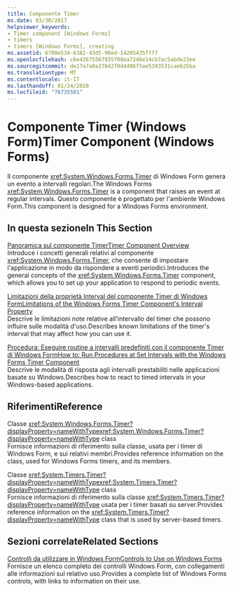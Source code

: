 ```yaml
---
title: Componente Timer
ms.date: 03/30/2017
helpviewer_keywords:
- Timer component [Windows Forms]
- timers
- timers [Windows Forms], creating
ms.assetid: 6700e534-6382-43d5-98ed-14205435fff7
ms.openlocfilehash: c6e42675567935f08ea7246e14cb7ac5abde23ee
ms.sourcegitcommit: de17a7a0a37042f0d4406f5ae5393531caeb25ba
ms.translationtype: MT
ms.contentlocale: it-IT
ms.lasthandoff: 01/24/2020
ms.locfileid: "76735501"
---
```

# <a name="timer-component-windows-forms"></a><span data-ttu-id="afb82-102">Componente Timer (Windows Form)</span><span class="sxs-lookup"><span data-stu-id="afb82-102">Timer Component (Windows Forms)</span></span>
<span data-ttu-id="afb82-103">Il componente <xref:System.Windows.Forms.Timer> di Windows Form genera un evento a intervalli regolari.</span><span class="sxs-lookup"><span data-stu-id="afb82-103">The Windows Forms <xref:System.Windows.Forms.Timer> is a component that raises an event at regular intervals.</span></span> <span data-ttu-id="afb82-104">Questo componente è progettato per l'ambiente Windows Form.</span><span class="sxs-lookup"><span data-stu-id="afb82-104">This component is designed for a Windows Forms environment.</span></span>  
  
## <a name="in-this-section"></a><span data-ttu-id="afb82-105">In questa sezione</span><span class="sxs-lookup"><span data-stu-id="afb82-105">In This Section</span></span>  
 [<span data-ttu-id="afb82-106">Panoramica sul componente Timer</span><span class="sxs-lookup"><span data-stu-id="afb82-106">Timer Component Overview</span></span>](timer-component-overview-windows-forms.md)  
 <span data-ttu-id="afb82-107">Introduce i concetti generali relativi al componente <xref:System.Windows.Forms.Timer>, che consente di impostare l'applicazione in modo da rispondere a eventi periodici.</span><span class="sxs-lookup"><span data-stu-id="afb82-107">Introduces the general concepts of the <xref:System.Windows.Forms.Timer> component, which allows you to set up your application to respond to periodic events.</span></span>  
  
 [<span data-ttu-id="afb82-108">Limitazioni della proprietà Interval del componente Timer di Windows Form</span><span class="sxs-lookup"><span data-stu-id="afb82-108">Limitations of the Windows Forms Timer Component's Interval Property</span></span>](limitations-of-the-timer-component-interval-property.md)  
 <span data-ttu-id="afb82-109">Descrive le limitazioni note relative all'intervallo del timer che possono influire sulle modalità d'uso.</span><span class="sxs-lookup"><span data-stu-id="afb82-109">Describes known limitations of the timer's interval that may affect how you can use it.</span></span>  
  
 [<span data-ttu-id="afb82-110">Procedura: Eseguire routine a intervalli predefiniti con il componente Timer di Windows Form</span><span class="sxs-lookup"><span data-stu-id="afb82-110">How to: Run Procedures at Set Intervals with the Windows Forms Timer Component</span></span>](run-procedures-at-set-intervals-with-wf-timer-component.md)  
 <span data-ttu-id="afb82-111">Descrive le modalità di risposta agli intervalli prestabiliti nelle applicazioni basate su Windows.</span><span class="sxs-lookup"><span data-stu-id="afb82-111">Describes how to react to timed intervals in your Windows-based applications.</span></span>  
  
## <a name="reference"></a><span data-ttu-id="afb82-112">Riferimenti</span><span class="sxs-lookup"><span data-stu-id="afb82-112">Reference</span></span>  
 <span data-ttu-id="afb82-113">Classe <xref:System.Windows.Forms.Timer?displayProperty=nameWithType></span><span class="sxs-lookup"><span data-stu-id="afb82-113"><xref:System.Windows.Forms.Timer?displayProperty=nameWithType> class</span></span>  
 <span data-ttu-id="afb82-114">Fornisce informazioni di riferimento sulla classe, usata per i timer di Windows Form, e sui relativi membri.</span><span class="sxs-lookup"><span data-stu-id="afb82-114">Provides reference information on the class, used for Windows Forms timers, and its members.</span></span>  
  
 <span data-ttu-id="afb82-115">Classe <xref:System.Timers.Timer?displayProperty=nameWithType></span><span class="sxs-lookup"><span data-stu-id="afb82-115"><xref:System.Timers.Timer?displayProperty=nameWithType> class</span></span>  
 <span data-ttu-id="afb82-116">Fornisce informazioni di riferimento sulla classe <xref:System.Timers.Timer?displayProperty=nameWithType> usata per i timer basati su server.</span><span class="sxs-lookup"><span data-stu-id="afb82-116">Provides reference information on the <xref:System.Timers.Timer?displayProperty=nameWithType> class that is used by server-based timers.</span></span>  
  
## <a name="related-sections"></a><span data-ttu-id="afb82-117">Sezioni correlate</span><span class="sxs-lookup"><span data-stu-id="afb82-117">Related Sections</span></span>  
 [<span data-ttu-id="afb82-118">Controlli da utilizzare in Windows Form</span><span class="sxs-lookup"><span data-stu-id="afb82-118">Controls to Use on Windows Forms</span></span>](controls-to-use-on-windows-forms.md)  
 <span data-ttu-id="afb82-119">Fornisce un elenco completo dei controlli Windows Form, con collegamenti alle informazioni sul relativo uso.</span><span class="sxs-lookup"><span data-stu-id="afb82-119">Provides a complete list of Windows Forms controls, with links to information on their use.</span></span>  
